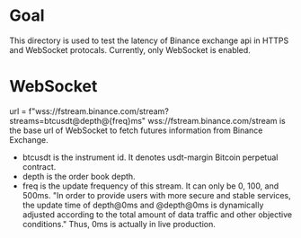 # Goal
This directory is used to test the latency of Binance exchange api in HTTPS and WebSocket protocals. Currently, only WebSocket is enabled.

# WebSocket
url = f"wss://fstream.binance.com/stream?streams=btcusdt@depth@{freq}ms"
wss://fstream.binance.com/stream is the base url of WebSocket to fetch futures information from Binance Exchange. 
- btcusdt is the instrument id. It denotes usdt-margin Bitcoin perpetual contract.
- depth is the order book depth.
- freq is the update frequency of this stream. It can only be 0, 100, and 500ms. "In order to provide users with more secure and stable services, the update time of <symbol>depth@0ms and <symbol>@depth<level>@0ms 
is dynamically adjusted according to the total amount of data traffic and other objective conditions." Thus, 0ms is actually in live production.

